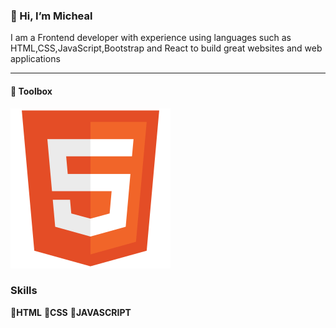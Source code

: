 <h3>👋 Hi, I’m Micheal</h3>

<p>I am a Frontend developer with experience using languages such as HTML,CSS,JavaScript,Bootstrap and React to build great websites and web applications</p>
<hr>
<h4>🧰 Toolbox</h4>
<img src="html5-original.svg">

<h3>Skills</h3>
<b>🔹HTML</b>
<b>🔹CSS</b>
<b>🔹JAVASCRIPT</b>
<!---
mikeadesanya/mikeadesanya is a ✨ special ✨ repository because its `README.md` (this file) appears on your GitHub profile.
You can click the Preview link to take a look at your changes.
--->
